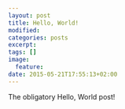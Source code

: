 ```yaml
---
layout: post
title: Hello, World!
modified:
categories: posts
excerpt:
tags: []
image:
  feature:
date: 2015-05-21T17:55:13+02:00
---
```


The obligatory Hello, World post!
